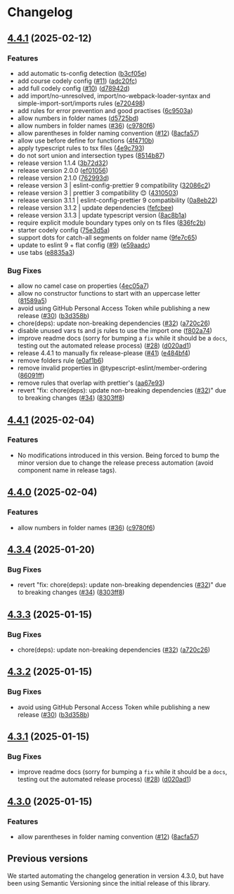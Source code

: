 # Changelog

## [4.4.1](https://github.com/nabby27/eslint-config-codely/compare/v4.4.1...v4.4.1) (2025-02-12)


### Features

* add automatic ts-config detection ([b3cf05e](https://github.com/nabby27/eslint-config-codely/commit/b3cf05e959ba4fe652e4a8f15b5f88b8168c3270))
* add course codely config ([#11](https://github.com/nabby27/eslint-config-codely/issues/11)) ([adc20fc](https://github.com/nabby27/eslint-config-codely/commit/adc20fcc323e46554f24b4872213f9233eb9d6fd))
* add full codely config ([#10](https://github.com/nabby27/eslint-config-codely/issues/10)) ([d78942d](https://github.com/nabby27/eslint-config-codely/commit/d78942d966d0781770e089d7efefc0c76d712fd9))
* add import/no-unresolved, import/no-webpack-loader-syntax and simple-import-sort/imports rules ([e720498](https://github.com/nabby27/eslint-config-codely/commit/e7204988c12e9ab9aa9066d8bd04630addfbc989))
* add rules for error prevention and good practises ([6c9503a](https://github.com/nabby27/eslint-config-codely/commit/6c9503ad4329e5103458e17a36ecc1dff7d27614))
* allow numbers in folder names ([d5725bd](https://github.com/nabby27/eslint-config-codely/commit/d5725bdd631d2d111c6ec57c25d4c9dbb2842da8))
* allow numbers in folder names ([#36](https://github.com/nabby27/eslint-config-codely/issues/36)) ([c9780f6](https://github.com/nabby27/eslint-config-codely/commit/c9780f62bdadbb6b24ff85025d721e48994d1896))
* allow parentheses in folder naming convention ([#12](https://github.com/nabby27/eslint-config-codely/issues/12)) ([8acfa57](https://github.com/nabby27/eslint-config-codely/commit/8acfa5755f57a6f11172ed35188343e8ea99df22))
* allow use before define for functions ([4f4710b](https://github.com/nabby27/eslint-config-codely/commit/4f4710b7429d0aade65acb4016fea119ac2c483d))
* apply typescript rules to tsx files ([4e9c793](https://github.com/nabby27/eslint-config-codely/commit/4e9c79388432ca39f445d98dd78016d14e88c149))
* do not sort union and intersection types ([8514b87](https://github.com/nabby27/eslint-config-codely/commit/8514b87566ab17647703f3b8e7751d93527e5b41))
* release version 1.1.4 ([3b72d32](https://github.com/nabby27/eslint-config-codely/commit/3b72d3280f48c578bcafa5ea0b9fe9afa458c550))
* release version 2.0.0 ([ef01056](https://github.com/nabby27/eslint-config-codely/commit/ef010561f547daaaa153bcf6e6cf260e5febf4d8))
* release version 2.1.0 ([762993d](https://github.com/nabby27/eslint-config-codely/commit/762993d2e6fd3feb1e4b4c6fb2d3325abd6383a7))
* release version 3 | eslint-config-prettier 9 compatibility ([32086c2](https://github.com/nabby27/eslint-config-codely/commit/32086c2b22241c67338f262aa6a8370980469697))
* release version 3 | prettier 3 compatibility 😊 ([4310503](https://github.com/nabby27/eslint-config-codely/commit/4310503537dfb9f070ae0be264416b9cac38857e))
* release version 3.1.1 | eslint-config-prettier 9 compatibility ([0a8eb22](https://github.com/nabby27/eslint-config-codely/commit/0a8eb22207d1d523ee7c4f4425ee8a6cae379ac3))
* release version 3.1.2 | update dependencies ([fefcbee](https://github.com/nabby27/eslint-config-codely/commit/fefcbee12596c1c58d355f1c2dd35b44f6346ba1))
* release version 3.1.3 | update typescript version ([8ac8b1a](https://github.com/nabby27/eslint-config-codely/commit/8ac8b1aca8de22ceaf92c36731924ab7fd5f89f0))
* require explicit module boundary types only on ts files ([836fc2b](https://github.com/nabby27/eslint-config-codely/commit/836fc2bbece2c0d757672e9676ac102d08f60e47))
* starter codely config ([75e3d5a](https://github.com/nabby27/eslint-config-codely/commit/75e3d5a69532389d7e3543a6310b7893067432cc))
* support dots for catch-all segments on folder name ([9fe7c65](https://github.com/nabby27/eslint-config-codely/commit/9fe7c65fc38349ba904aad773ff4f9ceff279ab5))
* update to eslint 9 + flat config ([#9](https://github.com/nabby27/eslint-config-codely/issues/9)) ([e59aadc](https://github.com/nabby27/eslint-config-codely/commit/e59aadc534b380e028aeec6ad4ce40e0d3d64e6b))
* use tabs ([e8835a3](https://github.com/nabby27/eslint-config-codely/commit/e8835a3bf7a4c15aaa9ab5216d15bb7f9178d213))


### Bug Fixes

* allow no camel case on properties ([4ec05a7](https://github.com/nabby27/eslint-config-codely/commit/4ec05a75a03a67c8788a7965908dc90228c2f3b2))
* allow no constructor functions to start with an uppercase letter ([81589a5](https://github.com/nabby27/eslint-config-codely/commit/81589a594adc03abb8ac9bfaf5136b68b1bd0b51))
* avoid using GitHub Personal Access Token while publishing a new release ([#30](https://github.com/nabby27/eslint-config-codely/issues/30)) ([b3d358b](https://github.com/nabby27/eslint-config-codely/commit/b3d358b424cfbeb1b5c1f907f8fcda337e4d645b))
* chore(deps): update non-breaking dependencies ([#32](https://github.com/nabby27/eslint-config-codely/issues/32)) ([a720c26](https://github.com/nabby27/eslint-config-codely/commit/a720c26a4b941e250d830264706a93f4926010f4))
* disable unused vars ts and js rules to use the import one ([f802a74](https://github.com/nabby27/eslint-config-codely/commit/f802a7467935c95c18ff15d8b19ee60fc03e05d5))
* improve readme docs (sorry for bumping a `fix` while it should be a `docs`, testing out the automated release process) ([#28](https://github.com/nabby27/eslint-config-codely/issues/28)) ([d020ad1](https://github.com/nabby27/eslint-config-codely/commit/d020ad1c4916dea6e0ba4ac5f98d19adc790f326))
* release 4.4.1 to manually fix release-please ([#41](https://github.com/nabby27/eslint-config-codely/issues/41)) ([e484bf4](https://github.com/nabby27/eslint-config-codely/commit/e484bf43a175b6e72482e2aecceaed53cc4b6e8d))
* remove folders rule ([e0af1b6](https://github.com/nabby27/eslint-config-codely/commit/e0af1b6598c1f75c82243a51b83e9bdb5703df7d))
* remove invalid properties in @typescript-eslint/member-ordering ([86091ff](https://github.com/nabby27/eslint-config-codely/commit/86091ffb1e80c6cb219fa1f017194fa0a8b9ddab))
* remove rules that overlap with prettier's ([aa67e93](https://github.com/nabby27/eslint-config-codely/commit/aa67e932baa446d5836c97264aee85695f566dd6))
* revert "fix: chore(deps): update non-breaking dependencies ([#32](https://github.com/nabby27/eslint-config-codely/issues/32))" due to breaking changes ([#34](https://github.com/nabby27/eslint-config-codely/issues/34)) ([8303ff8](https://github.com/nabby27/eslint-config-codely/commit/8303ff8dd6a6579767cc2a2a1aed062b8cd50472))

## [4.4.1](https://github.com/CodelyTV/eslint-config-codely/compare/v4.4.0...v4.4.1) (2025-02-04)

### Features

* No modifications introduced in this version. Being forced to bump the minor version due to change the release precess automation (avoid component name in release tags).

## [4.4.0](https://github.com/CodelyTV/eslint-config-codely/compare/eslint-config-codely-v4.3.4...eslint-config-codely-v4.4.0) (2025-02-04)


### Features

* allow numbers in folder names ([#36](https://github.com/CodelyTV/eslint-config-codely/issues/36)) ([c9780f6](https://github.com/CodelyTV/eslint-config-codely/commit/c9780f62bdadbb6b24ff85025d721e48994d1896))

## [4.3.4](https://github.com/CodelyTV/eslint-config-codely/compare/eslint-config-codely-v4.3.3...eslint-config-codely-v4.3.4) (2025-01-20)


### Bug Fixes

* revert "fix: chore(deps): update non-breaking dependencies ([#32](https://github.com/CodelyTV/eslint-config-codely/issues/32))" due to breaking changes ([#34](https://github.com/CodelyTV/eslint-config-codely/issues/34)) ([8303ff8](https://github.com/CodelyTV/eslint-config-codely/commit/8303ff8dd6a6579767cc2a2a1aed062b8cd50472))

## [4.3.3](https://github.com/CodelyTV/eslint-config-codely/compare/eslint-config-codely-v4.3.2...eslint-config-codely-v4.3.3) (2025-01-15)


### Bug Fixes

* chore(deps): update non-breaking dependencies ([#32](https://github.com/CodelyTV/eslint-config-codely/issues/32)) ([a720c26](https://github.com/CodelyTV/eslint-config-codely/commit/a720c26a4b941e250d830264706a93f4926010f4))

## [4.3.2](https://github.com/CodelyTV/eslint-config-codely/compare/eslint-config-codely-v4.3.1...eslint-config-codely-v4.3.2) (2025-01-15)


### Bug Fixes

* avoid using GitHub Personal Access Token while publishing a new release ([#30](https://github.com/CodelyTV/eslint-config-codely/issues/30)) ([b3d358b](https://github.com/CodelyTV/eslint-config-codely/commit/b3d358b424cfbeb1b5c1f907f8fcda337e4d645b))

## [4.3.1](https://github.com/CodelyTV/eslint-config-codely/compare/eslint-config-codely-v4.3.0...eslint-config-codely-v4.3.1) (2025-01-15)


### Bug Fixes

* improve readme docs (sorry for bumping a `fix` while it should be a `docs`, testing out the automated release process) ([#28](https://github.com/CodelyTV/eslint-config-codely/issues/28)) ([d020ad1](https://github.com/CodelyTV/eslint-config-codely/commit/d020ad1c4916dea6e0ba4ac5f98d19adc790f326))

## [4.3.0](https://github.com/CodelyTV/eslint-config-codely/compare/eslint-config-codely-v4.2.0...eslint-config-codely-v4.3.0) (2025-01-15)


### Features

* allow parentheses in folder naming convention ([#12](https://github.com/CodelyTV/eslint-config-codely/issues/12)) ([8acfa57](https://github.com/CodelyTV/eslint-config-codely/commit/8acfa5755f57a6f11172ed35188343e8ea99df22))

## Previous versions

We started automating the changelog generation in version 4.3.0,
but have been using Semantic Versioning since the initial release of this library.
